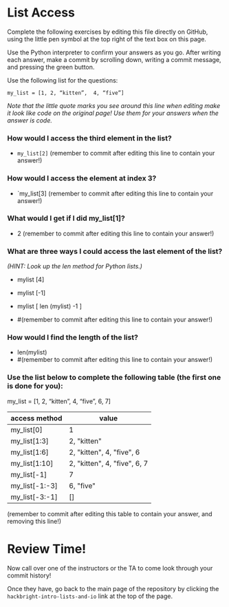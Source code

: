 # List Access

Complete the following exercises by editing this file directly on GitHub, using the little pen symbol at the top right of the text box on this page.

Use the Python interpreter to confirm your answers as you go.  After writing each answer, make a commit by scrolling down, writing a commit message, and pressing the green button.

Use the following list for the questions:

`my_list = [1, 2, “kitten”,  4, “five”]`

*Note that the little quote marks you see around this line when editing make it look like code on the original page!  Use them for your answers when the answer is code.*

### How would I access the third element in the list? 

- `my_list[2]` (remember to commit after editing this line to contain your answer!)

### How would I access the element at index 3? 

- `my_list[3] (remember to commit after editing this line to contain your answer!)

### What would I get if I did my_list[1]?

- 2 (remember to commit after editing this line to contain your answer!)

### What are three ways I could access the last element of the list?
*(HINT: Look up the len method for Python lists.)*

- mylist [4]
- mylist [-1]
- mylist [ len (mylist) -1 ]

- #(remember to commit after editing this line to contain your answer!)

### How would I find the length of the list?

- len(mylist) 
- #(remember to commit after editing this line to contain your answer!)

### Use the list below to complete the following table (the first one is done for you):
my_list = [1, 2, “kitten”,  4, “five”, 6, 7]

access method | value
--------------|---------
my_list[0]    | 1
my_list[1:3]  |2, "kitten"
my_list[1:6]  |2, "kitten", 4, "five", 6
my_list[1:10] |2, "kitten", 4, "five", 6, 7
my_list[-1]   |7
my_list[-1:-3]|6, "five"
my_list[-3:-1]|[]


(remember to commit after editing this table to contain your answer, and removing this line!)

# Review Time!

Now call over one of the instructors or the TA to come look through your commit history! 

Once they have, go back to the main page of the repository by clicking the `hackbright-intro-lists-and-io` link at the top of the page.

